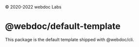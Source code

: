 © 2020-2022 webdoc Labs

# @webdoc/default-template

This package is the default template shipped with @webdoc/cli.

